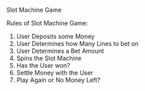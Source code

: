 Slot Machine Game

Rules of Slot Machine Game:
1. User Deposits some Money
2. User Determines how Many Lines to bet on
3. User Determines a Bet Amount
4. Spins the Slot Machine
5. Has the User won?
6. Settle Money with the User
7. Play Again or No Money Left?
